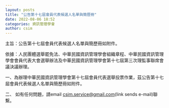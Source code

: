```yaml
---
layout: posts
title: "公告第十七屆會員代表候選人名單與簡歷冊"
date: 2022-08-06 18:52
categories: 資訊管理學會
author: csim
---
```


主旨：公告第十七屆會員代表候選人名單與簡歷冊如附件。

依據：人民團體選舉罷免法、中華民國資訊管理學會組織章程、中華民國資訊管理學會會員代表大會選舉辦法及中華民國資訊管理學會第十七屆第三次理監事聯席會議決議辦理。

一、為辦理中華民國資訊管理學會第十七屆會員代表選舉投票作業，茲公告第十七屆會員代表候選人名單與簡歷冊如附件。

二、 如有任何問題，請email csim.service@gmail.com(link sends e-mail)聯繫。
